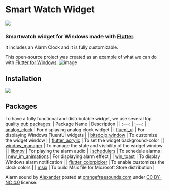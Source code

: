 # Smart Watch Widget

<a title="Made with Fluent Design" href="https://github.com/bdlukaa/fluent_ui"><img src="https://img.shields.io/badge/fluent-design-blue?color=7A7574&labelColor=0078D7" /></a>

### Smartwatch widget for Windows made with [Flutter](https://flutter.dev).
It includes an Alarm Clock and it is fully customizable.

This open-source project was created as an example of what we can do with [Flutter for Windows](https://flutter.dev/multi-platform/desktop).
![image](https://user-images.githubusercontent.com/946652/158329657-3e1b3e80-e500-4127-9a46-d7b856010175.png)

## Installation
<a title="Install From Microsoft Store" href="ms-windows-store://pdp/?productid=9MXP7B6Q4TQD"><img src="https://user-images.githubusercontent.com/946652/158346120-a407813f-7a3a-4c15-89f3-438d3a3319ab.png" /></a>

## Packages
To have a fully functional and distributable widget, we use several top quality [pub packages](https://pub.dev/):
| Package Name | Description |
| :---: | :---: |
| [analog_clock](https://pub.dev/packages/analog_clock) | For displaying analog clock widget |
| [fluent_ui](https://pub.dev/packages/fluent_ui) | For displaying Windows FluentUI widgets |
| [bitsdojo_window](https://pub.dev/packages/bitsdojo_window) | To customize the widget window |
| [flutter_acrylic](https://pub.dev/packages/flutter_acrylic) | To set the widget background-color |
| [window_manager](https://pub.dev/packages/window_manager) | To manage the state and visibility of the widget window |
| [libmpv](https://pub.dev/packages/libmpv) | For playing the alarm audio |
| [schedulers](https://pub.dev/packages/schedulers) | To schedule alarms |
| [new_im_animations](https://pub.dev/packages/new_im_animations) | For displaying alarm effect |
| [win_toast](https://pub.dev/packages/win_toast) | To display Windows alarm notification |
| [flutter_colorpicker](https://pub.dev/packages/flutter_colorpicker) | To enable customizes the clock colors |
| [msix](https://pub.dev/packages/msix) | To build Msix file for Microsoft Store distribution |

Alarm sound by [Alexander](https://orangefreesounds.com/) posted at [orangefreesounds.com](https://orangefreesounds.com/twin-bell-alarm-clock/) under [CC BY-NC 4.0](https://creativecommons.org/licenses/by-nc/4.0/) license.